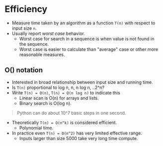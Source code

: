 # Efficiency

- Measure time taken by an algorithm as a function `T(n)` with respect to input size `n`.
- Usually report *worst case* behavior.
  - Worst case for search in a sequence is when value is not found in the sequence.
  - Worst case is easier to calculate than "average" case or other more reasonable measures.

## O() notation

- Interested in broad relationship between input size and running time.
- Is `T(n)` proportional to log n, n, n log n, ..2^n?
- Write `T(n) = O(n)`, `T(n) = O(n log n)` to indicate this
  - Linear scan is O(n) for arrays and lists.
  - Binary search is O(log n).

> Python can do about 10^7 basic steps in one second.

- Theoretically `T(n) = O(n^k)` is considered efficient.
  - Polynomial time.
- In practice even `T(n) = O(n^2)` has very limited effective range.
  - Inputs larger than size 5000 take very long time compute.
